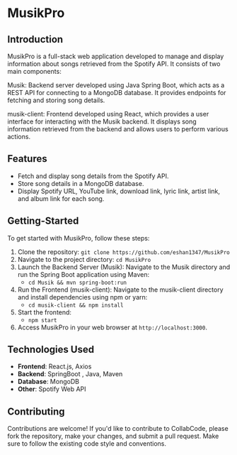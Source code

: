 # MusikPro

## Introduction

MusikPro is a full-stack web application developed to manage and display information about songs retrieved from the Spotify API. It consists of two main components:

Musik: Backend server developed using Java Spring Boot, which acts as a REST API for connecting to a MongoDB database. It provides endpoints for fetching and storing song details.

musik-client: Frontend developed using React, which provides a user interface for interacting with the Musik backend. It displays song information retrieved from the backend and allows users to perform various actions.

## Features

- Fetch and display song details from the Spotify API.
- Store song details in a MongoDB database.
- Display Spotify URL, YouTube link, download link, lyric link, artist link, and album link for each song.

## Getting-Started

To get started with MusikPro, follow these steps:

1. Clone the repository: `git clone https://github.com/eshan1347/MusikPro`
2. Navigate to the project directory: `cd MusikPro`
3. Launch the Backend Server (Musik): Navigate to the Musik directory and run the Spring Boot application using Maven:
   - `cd Musik && mvn spring-boot:run`
4. Run the Frontend (musik-client): Navigate to the musik-client directory and install dependencies using npm or yarn:
   - `cd musik-client && npm install`
5. Start the frontend:
   - `npm start`
6. Access MusikPro in your web browser at `http://localhost:3000`.

## Technologies Used

- **Frontend**: React.js, Axios
- **Backend**: SpringBoot , Java, Maven
- **Database**: MongoDB
- **Other**: Spotify Web API

## Contributing

Contributions are welcome! If you'd like to contribute to CollabCode, please fork the repository, make your changes, and submit a pull request. Make sure to follow the existing code style and conventions.
